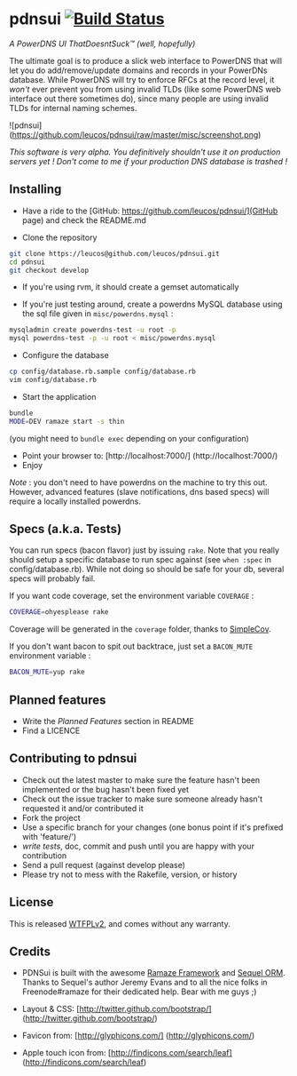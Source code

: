 pdnsui [![Build Status](https://secure.travis-ci.org/leucos/pdnsui.png?branch=master)](http://travis-ci.org/leucos/pdnsui)
======

*A PowerDNS UI ThatDoesntSuck™ (well, hopefully)*

The ultimate goal is to produce a slick web interface to PowerDNS that
will let you do add/remove/update domains and records in your PowerDNs
database. While PowerDNS will try to enforce RFCs at the record level, it
*won't* ever prevent you from using invalid TLDs (like some PowerDNS web
interface out there sometimes do), since many people are using invalid
TLDs for internal naming schemes.

![pdnsui]
(https://github.com/leucos/pdnsui/raw/master/misc/screenshot.png)

_This software is *very* alpha. You definitively shouldn't use it on
production servers yet ! Don't come to me if your production DNS
database is trashed !_

Installing
----------

* Have a ride to the [GitHub: https://github.com/leucos/pdnsui/](GitHub page) and check the README.md

* Clone the repository

```bash
git clone https://leucos@github.com/leucos/pdnsui.git
cd pdnsui
git checkout develop
```

* If you're using rvm, it should create a gemset automatically

* If you're just testing around, create a powerdns MySQL database using
  the sql file given in `misc/powerdns.mysql` :

```bash
mysqladmin create powerdns-test -u root -p
mysql powerdns-test -p -u root < misc/powerdns.mysql
```

* Configure the database

```bash
cp config/database.rb.sample config/database.rb
vim config/database.rb
```

* Start the application 

```bash
bundle
MODE=DEV ramaze start -s thin
```
(you might need to `bundle exec` depending on your configuration)

* Point your browser to: [http://localhost:7000/] (http://localhost:7000/)
* Enjoy

_Note_ : you don't need to have powerdns on the machine to try this out.
However, advanced features (slave notifications, dns based specs) will
require a locally installed powerdns.

Specs (a.k.a. Tests)
--------------------

You can run specs (bacon flavor) just by issuing `rake`. Note that you
really should setup a specific database to run spec against (see ``when
:spec`` in config/database.rb). While not doing so should be safe for
your db, several specs will probably fail.

If you want code coverage, set the environment variable ``COVERAGE`` :

```bash
COVERAGE=ohyesplease rake
```

Coverage will be generated in the ``coverage`` folder, thanks to
[SimpleCov](https://github.com/colszowka/simplecov).

If you don't want bacon to spit out backtrace, just set a ``BACON_MUTE``
environment variable :

```bash
BACON_MUTE=yup rake
```

Planned features
----------------

* Write the _Planned Features_ section in README
* Find a LICENCE

Contributing to pdnsui
----------------------

* Check out the latest master to make sure the feature hasn't been
  implemented or the bug hasn't been fixed yet
* Check out the issue tracker to make sure someone already hasn't
  requested it and/or contributed it
* Fork the project
* Use a specific branch for your changes (one bonus point if it's prefixed with 'feature/')
* _write tests_, doc, commit and push until you are happy with your contribution
* Send a pull request (against develop please)
* Please try not to mess with the Rakefile, version, or history

License
-------

This is released [WTFPLv2](http://sam.zoy.org/wtfpl/), and comes without
any warranty.

Credits
-------

- PDNSui is built with the awesome [Ramaze
  Framework](https://github.com/Ramaze/ramaze) and [Sequel
ORM](https://github.com/jeremyevans/sequel). Thanks to Sequel's author
Jeremy Evans and to all the nice folks in Freenode#ramaze for their
dedicated help. Bear with me guys ;)

- Layout & CSS: [http://twitter.github.com/bootstrap/]
(http://twitter.github.com/bootstrap/)

- Favicon from: [http://glyphicons.com/] (http://glyphicons.com/)

- Apple touch icon from: [http://findicons.com/search/leaf] (http://findicons.com/search/leaf)

